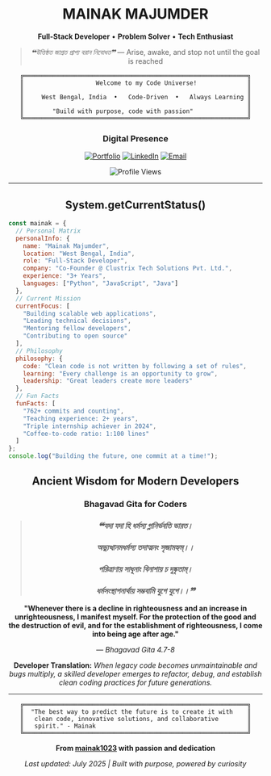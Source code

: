 <div align="center">

# **MAINAK MAJUMDER**
**Full-Stack Developer** • **Problem Solver** • **Tech Enthusiast**

> *❝উত্তিষ্ঠত জাগ্রত প্রাপ্য বরান নিবোধত❞* — Arise, awake, and stop not until the goal is reached

```
╔══════════════════════════════════════════════════════════════╗
║                    Welcome to my Code Universe!              ║
║                                                              ║
║     West Bengal, India  •   Code-Driven  •   Always Learning ║
║                                                              ║
║        "Build with purpose, code with passion"               ║
╚══════════════════════════════════════════════════════════════╝
```

</div>

<div align="center">

### **Digital Presence**

[![Portfolio](https://img.shields.io/badge/Portfolio-FF6B6B?style=for-the-badge&logo=google-chrome&logoColor=white&labelColor=000000)](https://mainakmajumder.live)
[![LinkedIn](https://img.shields.io/badge/LinkedIn-0077B5?style=for-the-badge&logo=linkedin&logoColor=white)](https://www.linkedin.com/in/mainak-majumder/)
[![Email](https://img.shields.io/badge/Email-D14836?style=for-the-badge&logo=gmail&logoColor=white)](mailto:mainak1112@gmail.com)

<img src="https://komarev.com/ghpvc/?username=mainak1023&label=Profile%20Views&color=FF6B6B&style=for-the-badge" alt="Profile Views" />

</div>

---

<div align="center">

## **System.getCurrentStatus()**

</div>

```javascript
const mainak = {
  // Personal Matrix
  personalInfo: {
    name: "Mainak Majumder",
    location: "West Bengal, India",
    role: "Full-Stack Developer",
    company: "Co-Founder @ Clustrix Tech Solutions Pvt. Ltd.",
    experience: "3+ Years",
    languages: ["Python", "JavaScript", "Java"]
  },
  // Current Mission
  currentFocus: [
    "Building scalable web applications",
    "Leading technical decisions",
    "Mentoring fellow developers",
    "Contributing to open source"
  ],
  // Philosophy
  philosophy: {
    code: "Clean code is not written by following a set of rules",
    learning: "Every challenge is an opportunity to grow",
    leadership: "Great leaders create more leaders"
  },
  // Fun Facts
  funFacts: [
    "762+ commits and counting",
    "Teaching experience: 2+ years",
    "Triple internship achiever in 2024",
    "Coffee-to-code ratio: 1:100 lines"
  ]
};
console.log("Building the future, one commit at a time!");
```

<div align="center">

## **Ancient Wisdom for Modern Developers**

### **Bhagavad Gita for Coders**

> ### *❝যদা যদা হি ধর্মস্য গ্লানির্ভবতি ভারত।*
> ### *অভ্যুত্থানমধর্মস্য তদাত্মনং সৃজামহ্যম্।।*
> ### *পরিত্রাণায় সাধূনাং বিনাশায় চ দুষ্কৃতাম্।*
> ### *ধর্মসংস্থাপনার্থায় সম্ভবামি যুগে যুগে।।❞*

**"Whenever there is a decline in righteousness and an increase in unrighteousness, I manifest myself. For the protection of the good and the destruction of evil, and for the establishment of righteousness, I come into being age after age."**

*— Bhagavad Gita 4.7-8*

**Developer Translation:** *When legacy code becomes unmaintainable and bugs multiply, a skilled developer emerges to refactor, debug, and establish clean coding practices for future generations.*

</div>

---

<div align="center">

```
╔══════════════════════════════════════════════════════════════╗
║  "The best way to predict the future is to create it with    ║
║   clean code, innovative solutions, and collaborative        ║
║   spirit." - Mainak                                          ║
╚══════════════════════════════════════════════════════════════╝
```

**From [mainak1023](https://github.com/mainak1023) with passion and dedication**

*Last updated: July 2025 | Built with purpose, powered by curiosity*

</div>
